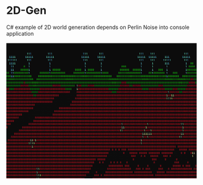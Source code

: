 # 2D-Gen
C# example of 2D world generation depends on Perlin Noise into console application <br /><br />
![Preview](preview.jpg)
